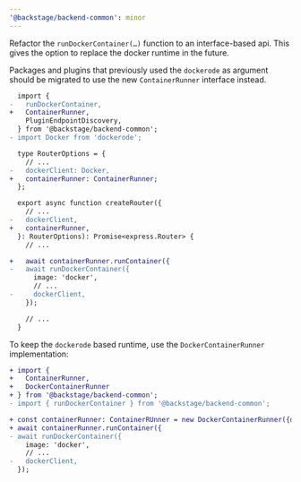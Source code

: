 ```yaml
---
'@backstage/backend-common': minor
---
```


Refactor the `runDockerContainer(…)` function to an interface-based api.
This gives the option to replace the docker runtime in the future.

Packages and plugins that previously used the `dockerode` as argument should be migrated to use the new `ContainerRunner` interface instead.

```diff
  import {
-   runDockerContainer,
+   ContainerRunner,
    PluginEndpointDiscovery,
  } from '@backstage/backend-common';
- import Docker from 'dockerode';

  type RouterOptions = {
    // ...
-   dockerClient: Docker,
+   containerRunner: ContainerRunner;
  };

  export async function createRouter({
    // ...
-   dockerClient,
+   containerRunner,
  }: RouterOptions): Promise<express.Router> {
    // ...

+   await containerRunner.runContainer({
-   await runDockerContainer({
      image: 'docker',
      // ...
-     dockerClient,
    });

    // ...
  }
```

To keep the `dockerode` based runtime, use the `DockerContainerRunner` implementation:

```diff
+ import {
+   ContainerRunner,
+   DockerContainerRunner
+ } from '@backstage/backend-common';
- import { runDockerContainer } from '@backstage/backend-common';

+ const containerRunner: ContainerRUnner = new DockerContainerRunner({dockerClient});
+ await containerRunner.runContainer({
- await runDockerContainer({
    image: 'docker',
    // ...
-   dockerClient,
  });
```
